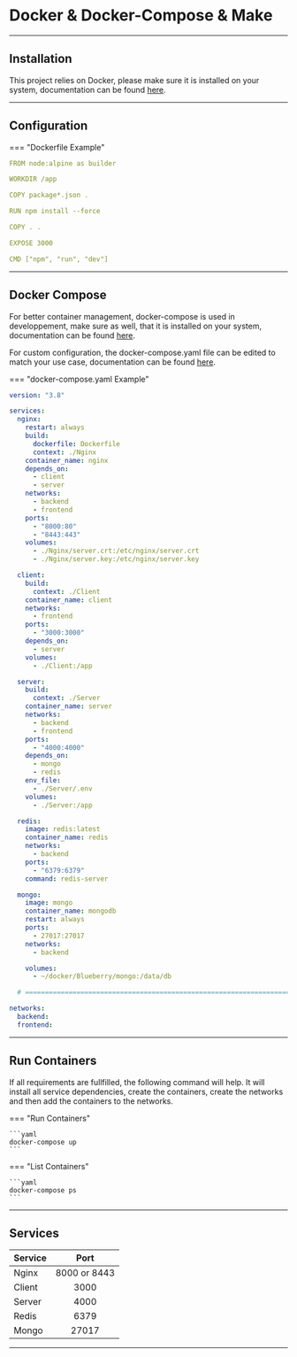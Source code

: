 # Docker & Docker-Compose & Make

<hr/>


## Installation

This project relies on Docker, please make sure it is installed on your system, documentation can be found [here](https://docs.docker.com/docker-for-windows/install/).

<hr/>

## Configuration

=== "Dockerfile Example"

```yaml
FROM node:alpine as builder

WORKDIR /app

COPY package*.json .

RUN npm install --force

COPY . .

EXPOSE 3000

CMD ["npm", "run", "dev"]
```

<hr/>

## Docker Compose

For better container management, docker-compose is used in developpement, make sure as well, that it is installed on your system, documentation can be found [here](https://docs.docker.com/compose/).

For custom configuration, the docker-compose.yaml file can be edited to match your use case, documentation can be found [here](https://docs.docker.com/get-started/).

=== "docker-compose.yaml Example"

```yaml
version: "3.8"

services:
  nginx:
    restart: always
    build:
      dockerfile: Dockerfile
      context: ./Nginx
    container_name: nginx
    depends_on:
      - client
      - server
    networks:
      - backend
      - frontend
    ports:
      - "8000:80"
      - "8443:443"
    volumes:
      - ./Nginx/server.crt:/etc/nginx/server.crt
      - ./Nginx/server.key:/etc/nginx/server.key

  client:
    build:
      context: ./Client
    container_name: client
    networks:
      - frontend
    ports:
      - "3000:3000"
    depends_on:
      - server
    volumes:
      - ./Client:/app

  server:
    build:
      context: ./Server
    container_name: server
    networks:
      - backend
      - frontend
    ports:
      - "4000:4000"
    depends_on:
      - mongo
      - redis
    env_file:
      - ./Server/.env
    volumes:
      - ./Server:/app

  redis:
    image: redis:latest
    container_name: redis
    networks:
      - backend
    ports:
      - "6379:6379"
    command: redis-server

  mongo:
    image: mongo
    container_name: mongodb
    restart: always
    ports:
      - 27017:27017
    networks:
      - backend

    volumes:
      - ~/docker/Blueberry/mongo:/data/db

  # ===========================================================================================================================

networks:
  backend:
  frontend:
```

<hr/>

## Run Containers

If all requirements are fullfilled, the following command will help. It will install all service dependencies, create the containers, create the networks and then add the containers to the networks.

=== "Run Containers"

    ```yaml
    docker-compose up
    ```

=== "List Containers"

    ```yaml
    docker-compose ps
    ```

<hr/>

## Services

| Service |     Port     |
| :------ | :----------: |
| Nginx   | 8000 or 8443 |
| Client  |     3000     |
| Server  |     4000     |
| Redis   |     6379     |
| Mongo   |    27017     |

<hr/>
